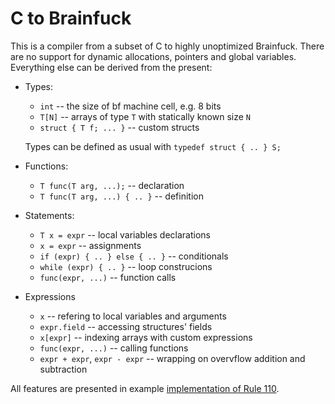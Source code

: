 # C to Brainfuck

This is a compiler from a subset of C to highly unoptimized Brainfuck. There are no support for dynamic allocations, pointers and global variables. Everything else can be derived from the present:
- Types: 
  - `int` -- the size of bf machine cell, e.g. 8 bits
  - `T[N]` -- arrays of type `T` with statically known size `N`
  - `struct { T f; ... }` -- custom structs

  Types can be defined as usual with `typedef struct { .. } S;`
- Functions:
  - `T func(T arg, ...);` -- declaration
  - `T func(T arg, ...) { .. }` -- definition
- Statements:
  - `T x = expr` -- local variables declarations
  - `x = expr` -- assignments
  - `if (expr) { .. } else { .. }` -- conditionals
  - `while (expr) { .. }` -- loop construcions
  - `func(expr, ...)` -- function calls
- Expressions
  - `x` -- refering to local variables and arguments
  - `expr.field` -- accessing structures' fields
  - `x[expr]` -- indexing arrays with custom expressions
  - `func(expr, ...)` -- calling functions
  - `expr + expr`, `expr - expr` -- wrapping on overvflow addition and subtraction

All features are presented in example [implementation of Rule 110](./examples/rule110.c).
